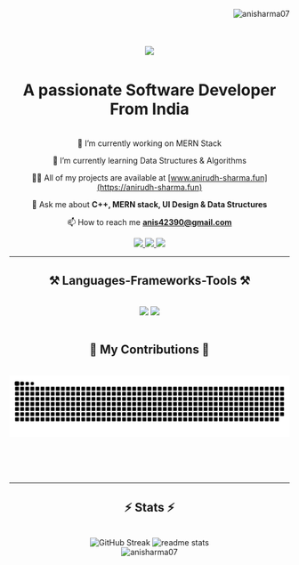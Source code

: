 <p align="right"> <img src="https://komarev.com/ghpvc/?username=anisharma07&label=Profile%20views&color=45F700&style=flat" alt="anisharma07" /> </p>
<h1 align="center">
    <img src="https://readme-typing-svg.herokuapp.com/?font=Righteous&size=35&center=true&vCenter=true&color=45F700&width=500&height=70&duration=4000&lines=Hi+There!+👋;+I'm+Anirudh+Sharma!;" />
</h1>
<h1 align="center">A passionate Software Developer From India</h1>
<br/>
<div align="center">
🔭 I’m currently working on MERN Stack
<br/>
  
🌱 I’m currently learning Data Structures & Algorithms


👨‍💻 All of my projects are available at [www.anirudh-sharma.fun](https://anirudh-sharma.fun)


💬 Ask me about **C++, MERN stack, UI Design & Data Structures**


📫 How to reach me **anis42390@gmail.com**
</div>
<div align="center"> 
  <a href="mailto:anis42390@gmail.com">
    <img src="https://img.shields.io/badge/Gmail-333333?style=for-the-badge&logo=gmail&logoColor=red" />
  </a>
  <a href="https://www.linkedin.com/in/anirudh-sharma-58ba29256" target="_blank">
    <img src="https://img.shields.io/badge/LinkedIn-0077B5?style=for-the-badge&logo=linkedin&logoColor=white" target="_blank" />
  </a>
  <a href="https://anirudh-sharma.fun" target="_blank">
     <img src="https://img.shields.io/badge/Portfolio-FF5722?style=for-the-badge&logo=todoist&logoColor=white" target="_blank" /> <!-- sqlite, safari, google-chrome are other good icon options -->
  </a>
</div>

<p align="left">
</p>

 <hr/>
 
<h2 align="center">⚒️ Languages-Frameworks-Tools ⚒️</h2>
<br/>
<div align="center">
    <img src="https://skillicons.dev/icons?i=react,nextjs,html,css,vscode,github,figma,tailwind,git" />
    <img src="https://skillicons.dev/icons?i=nodejs,javascript,typescript,express,firebase,mongodb,c,cpp,photoshop,illustrator" /><br>
</div>
<br/>
<div align="center">
  <h2>🐍 My Contributions 🐍</h2>
  <br>
  <img alt="snake eating my contributions" src="https://raw.githubusercontent.com/anisharma07/anisharma07/output/github-contribution-grid-snake-dark.svg" />
  
  <br/><br/><br/>
</div>
<hr/>

<h2 align="center">⚡ Stats ⚡</h2>
<br>
<div align=center>
  <img src="https://streak-stats.demolab.com?user=anisharma07&theme=react&hide_border=false&border_radius=6" alt="GitHub Streak" />
    <img width=390 src="https://github-readme-stats.vercel.app/api?username=anisharma07&show_icons=true&theme=react&rank_icon=github&border_radius=10" alt="readme stats" />
  <br/>
  <img src="https://github-readme-stats.vercel.app/api/top-langs?username=anisharma07&hide=HTML&langs_count=8&layout=compact&theme=react&border_radius=10&size_weight=0.5&count_weight=0.5&exclude_repo=github-readme-stats" alt="anisharma07" />
</div>

<br/>
